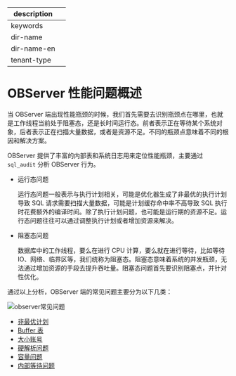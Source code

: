 |description||
|---|---|
|keywords||
|dir-name||
|dir-name-en||
|tenant-type||

# OBServer 性能问题概述

当 OBServer 端出现性能瓶颈的时候，我们首先需要去识别瓶颈点在哪里，也就是工作线程当前处于阻塞态，还是长时间运行态。前者表示正在等待某个系统对象，后者表示正在扫描大量数据，或者是资源不足。不同的瓶颈点意味着不同的根因和解决方案。

OBServer 提供了丰富的内部表和系统日志用来定位性能瓶颈，主要通过 `sql_audit` 分析 OBServer 行为。

* 运行态问题

    运行态问题一般表示与执行计划相关，可能是优化器生成了非最优的执行计划导致 SQL 请求需要扫描大量数据，可能是计划缓存命中率不高导致 SQL 执行时花费额外的编译时间。除了执行计划问题，也可能是运行期的资源不足。运行态问题往往可以通过调整执行计划或者增加资源来解决。

* 阻塞态问题

    数据库中的工作线程，要么在进行 CPU 计算，要么就在进行等待，比如等待IO、网络、临界区等，我们统称为阻塞态。阻塞态意味着系统的并发瓶颈，无法通过增加资源的手段去提升吞吐量。阻塞态问题首先要识别阻塞点，并针对性优化。

通过以上分析，OBServer 端的常见问题主要分为以下几类：

![observer常见问题](https://obbusiness-private.oss-cn-shanghai.aliyuncs.com/doc/img/observer-enterprise/V4.2.1/600.manage/tuning-observer_new.png)

* [非最优计划](200.not-the-best-plan/100.not-the-best-plan-overview.md)
* [Buffer 表](200.not-the-best-plan/200.buffer-table.md)
* [大小账号](200.not-the-best-plan/300.large-and-small-account.md)
* [硬解析问题](../400.performance-bottlenecks-of-observer/300.hard-parsing.md)
* [容量问题](../../../200.tenant-management/200.tenant-capacity.md)
* [内部等待问题](../400.performance-bottlenecks-of-observer/500.internal-wait-problems.md)

